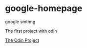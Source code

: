 google-homepage
===============

google smthng

The first project with odin

<a href="https://www.theodinproject.com">The Odin Project</a>

